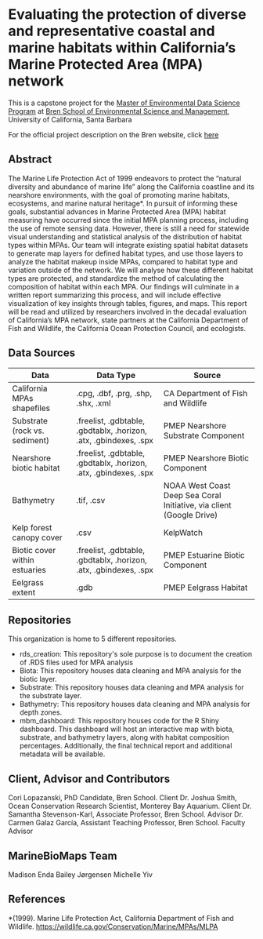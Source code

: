 # Evaluating the protection of diverse and representative coastal and marine habitats within California’s Marine Protected Area (MPA) network

This is a capstone project for the [Master of Environmental Data Science Program](https://bren.ucsb.edu/masters-programs/master-environmental-data-science) at [Bren School of Environmental Science and Management](https://bren.ucsb.edu), University of California, Santa Barbara

For the official project description on the Bren website, click [here](https://bren.ucsb.edu/projects/evaluating-protection-diverse-and-representative-coastal-and-marine-habitats-within)

## Abstract 
The Marine Life Protection Act of 1999 endeavors to protect the “natural diversity and abundance of marine life” along the California coastline and its nearshore environments, with the goal of promoting marine habitats, ecosystems, and marine natural heritage*. In pursuit of informing these goals, substantial advances in Marine Protected Area (MPA) habitat measuring have occurred since the initial MPA planning process, including the use of remote sensing data. However, there is still a need for statewide visual understanding and statistical analysis of the distribution of habitat types within MPAs. 
Our team will integrate existing spatial habitat datasets to generate map layers for defined habitat types, and use those layers to analyze the habitat makeup inside MPAs, compared to habitat type and variation outside of the network. We will analyse how these different habitat types are protected, and standardize the method of calculating the composition of habitat within each MPA. Our findings will culminate in a written report summarizing this process, and will include effective visualization of key insights through tables, figures, and maps. This report will be read and utilized by researchers involved in the decadal evaluation of California’s MPA network, state partners at the California Department of Fish and Wildlife, the California Ocean Protection Council, and ecologists. 

## Data Sources
| **Data**                                | **Data Type**                                                                 | **Source**                                                               |
|-----------------------------------------|------------------------------------------------------------------------------|--------------------------------------------------------------------------|
| California MPAs shapefiles              | .cpg, .dbf, .prg, .shp, .shx, .xml                                           | CA Department of Fish and Wildlife                                       |
| Substrate (rock vs. sediment)           | .freelist, .gdbtable, .gbdtablx, .horizon, .atx, .gbindexes, .spx          | PMEP Nearshore Substrate Component                                       |
| Nearshore biotic habitat                | .freelist, .gdbtable, .gbdtablx, .horizon, .atx, .gbindexes, .spx          | PMEP Nearshore Biotic Component                                          |
| Bathymetry                              | .tif, .csv                                                                  | NOAA West Coast Deep Sea Coral Initiative, via client (Google Drive)     |
| Kelp forest canopy cover                | .csv                                                                        | KelpWatch                                                                 |
| Biotic cover within estuaries           | .freelist, .gdbtable, .gbdtablx, .horizon, .atx, .gbindexes, .spx          | PMEP Estuarine Biotic Component                                          |
| Eelgrass extent                         | .gdb                                                                        | PMEP Eelgrass Habitat                                                    |

## Repositories
This organization is home to 5 different repositories.
- rds_creation: This repository's sole purpose is to document the creation of .RDS files used for MPA analysis
- Biota: This repository houses data cleaning and MPA analysis for the biotic layer.
- Substrate: This repository houses data cleaning and MPA analysis for the substrate layer.
- Bathymetry: This repository houses data cleaning and MPA analysis for depth zones.
- mbm_dashboard: This repository houses code for the R Shiny dashboard. This dashboard will host an interactive map with biota, substrate, and bathymetry layers, along with habitat composition percentages. Additionally, the final technical report and additional metadata will be available.

## Client, Advisor and Contributors
Cori Lopazanski, PhD Candidate, Bren School. Client
Dr. Joshua Smith, Ocean Conservation Research Scientist, Monterey Bay Aquarium. Client
Dr. Samantha Stevenson-Karl, Associate Professor, Bren School. Advisor
Dr. Carmen Galaz García, Assistant Teaching Professor, Bren School. Faculty Advisor

## MarineBioMaps Team
Madison Enda
Bailey Jørgensen
Michelle Yiv

## References 
*(1999). Marine Life Protection Act, California Department of Fish and Wildlife. https://wildlife.ca.gov/Conservation/Marine/MPAs/MLPA 




